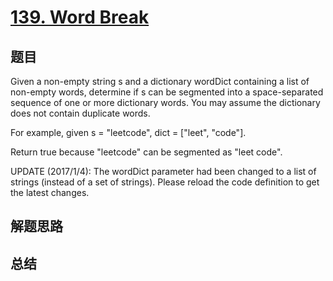 # [139. Word Break](https://leetcode.com/problems/word-break/)

## 题目

        
Given a non-empty string s and a dictionary wordDict containing a list of non-empty words, determine if s can be segmented into a space-separated sequence of one or more dictionary words. You may assume the dictionary does not contain duplicate words.


For example, given
s = "leetcode",
dict = ["leet", "code"].



Return true because "leetcode" can be segmented as "leet code".



UPDATE (2017/1/4):
The wordDict parameter had been changed to a list of strings (instead of a set of strings). Please reload the code definition to get the latest changes.

      

## 解题思路


## 总结


